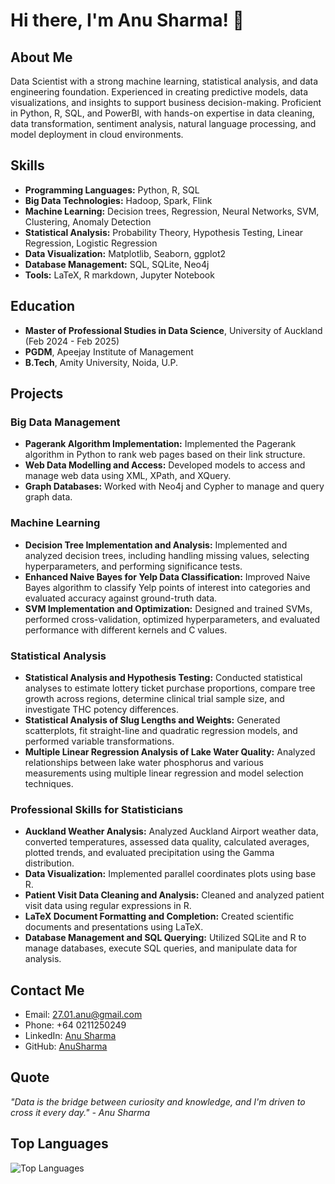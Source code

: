 # Hi there, I'm Anu Sharma! 👋

## About Me
Data Scientist with a strong machine learning, statistical analysis, and data engineering foundation. Experienced in creating predictive models, data visualizations, and insights to support business decision-making. Proficient in Python, R, SQL, and PowerBI, with hands-on expertise in data cleaning, data transformation, sentiment analysis, natural language processing, and model deployment in cloud environments.

## Skills
- **Programming Languages:** Python, R, SQL
- **Big Data Technologies:** Hadoop, Spark, Flink
- **Machine Learning:** Decision trees, Regression, Neural Networks, SVM, Clustering, Anomaly Detection
- **Statistical Analysis:** Probability Theory, Hypothesis Testing, Linear Regression, Logistic Regression
- **Data Visualization:** Matplotlib, Seaborn, ggplot2
- **Database Management:** SQL, SQLite, Neo4j
- **Tools:** LaTeX, R markdown, Jupyter Notebook

## Education
- **Master of Professional Studies in Data Science**, University of Auckland (Feb 2024 - Feb 2025)
- **PGDM**, Apeejay Institute of Management 
- **B.Tech**, Amity University, Noida, U.P. 

## Projects
### Big Data Management
- **Pagerank Algorithm Implementation:** Implemented the Pagerank algorithm in Python to rank web pages based on their link structure.
- **Web Data Modelling and Access:** Developed models to access and manage web data using XML, XPath, and XQuery.
- **Graph Databases:** Worked with Neo4j and Cypher to manage and query graph data.

### Machine Learning
- **Decision Tree Implementation and Analysis:** Implemented and analyzed decision trees, including handling missing values, selecting hyperparameters, and performing significance tests.
- **Enhanced Naive Bayes for Yelp Data Classification:** Improved Naive Bayes algorithm to classify Yelp points of interest into categories and evaluated accuracy against ground-truth data.
- **SVM Implementation and Optimization:** Designed and trained SVMs, performed cross-validation, optimized hyperparameters, and evaluated performance with different kernels and C values.

### Statistical Analysis
- **Statistical Analysis and Hypothesis Testing:** Conducted statistical analyses to estimate lottery ticket purchase proportions, compare tree growth across regions, determine clinical trial sample size, and investigate THC potency differences.
- **Statistical Analysis of Slug Lengths and Weights:** Generated scatterplots, fit straight-line and quadratic regression models, and performed variable transformations.
- **Multiple Linear Regression Analysis of Lake Water Quality:** Analyzed relationships between lake water phosphorus and various measurements using multiple linear regression and model selection techniques.

### Professional Skills for Statisticians
- **Auckland Weather Analysis:** Analyzed Auckland Airport weather data, converted temperatures, assessed data quality, calculated averages, plotted trends, and evaluated precipitation using the Gamma distribution.
- **Data Visualization:** Implemented parallel coordinates plots using base R.
- **Patient Visit Data Cleaning and Analysis:** Cleaned and analyzed patient visit data using regular expressions in R.
- **LaTeX Document Formatting and Completion:** Created scientific documents and presentations using LaTeX.
- **Database Management and SQL Querying:** Utilized SQLite and R to manage databases, execute SQL queries, and manipulate data for analysis.

## Contact Me
- Email: [27.01.anu@gmail.com](mailto:27.01.anu@gmail.com)
- Phone: +64 0211250249
- LinkedIn: [Anu Sharma](https://www.linkedin.com/in/anu-sharma-595196162)
- GitHub: [AnuSharma](https://github.com/AnuSharma)


## Quote
*"Data is the bridge between curiosity and knowledge, and I'm driven to cross it every day." - Anu Sharma*



## Top Languages
![Top Languages](https://github-readme-stats.vercel.app/api/top-langs/?username=AnuSharma&layout=compact)



<!---
anu2786/anu2786 is a ✨ special ✨ repository because its `README.md` (this file) appears on your GitHub profile.
You can click the Preview link to take a look at your changes.
--->
